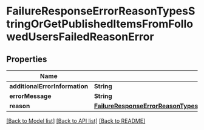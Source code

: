 # FailureResponseErrorReasonTypesStringOrGetPublishedItemsFromFollowedUsersFailedReasonError

## Properties
Name | Type | Description | Notes
------------ | ------------- | ------------- | -------------
**additionalErrorInformation** | **String** |  | [optional] 
**errorMessage** | **String** |  | [optional] 
**reason** | [**FailureResponseErrorReasonTypesStringOrGetPublishedItemsFromFollowedUsersFailedReasonErrorReason**](FailureResponseErrorReasonTypesStringOrGetPublishedItemsFromFollowedUsersFailedReasonErrorReason.md) |  | 

[[Back to Model list]](../README.md#documentation-for-models) [[Back to API list]](../README.md#documentation-for-api-endpoints) [[Back to README]](../README.md)


